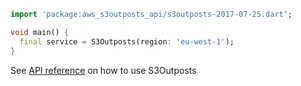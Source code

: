 ```dart
import 'package:aws_s3outposts_api/s3outposts-2017-07-25.dart';

void main() {
  final service = S3Outposts(region: 'eu-west-1');
}
```

See [API reference](https://pub.dev/documentation/aws_s3outposts_api/latest/s3outposts-2017-07-25/S3Outposts-class.html) on how to use S3Outposts
